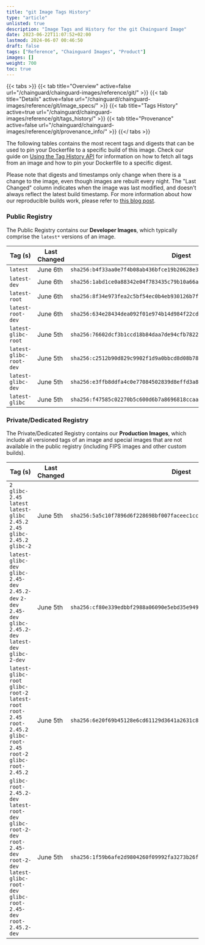```yaml
---
title: "git Image Tags History"
type: "article"
unlisted: true
description: "Image Tags and History for the git Chainguard Image"
date: 2023-06-22T11:07:52+02:00
lastmod: 2024-06-07 00:46:50
draft: false
tags: ["Reference", "Chainguard Images", "Product"]
images: []
weight: 700
toc: true
---
```


{{< tabs >}}
{{< tab title="Overview" active=false url="/chainguard/chainguard-images/reference/git/" >}}
{{< tab title="Details" active=false url="/chainguard/chainguard-images/reference/git/image_specs/" >}}
{{< tab title="Tags History" active=true url="/chainguard/chainguard-images/reference/git/tags_history/" >}}
{{< tab title="Provenance" active=false url="/chainguard/chainguard-images/reference/git/provenance_info/" >}}
{{</ tabs >}}

The following tables contains the most recent tags and digests that can be used to pin your Dockerfile to a specific build of this image. Check our guide on [Using the Tag History API](/chainguard/chainguard-images/using-the-tag-history-api/) for information on how to fetch all tags from an image and how to pin your Dockerfile to a specific digest.

Please note that digests and timestamps only change when there is a change to the image, even though images are rebuilt every night. The "Last Changed" column indicates when the image was last modified, and doesn't always reflect the latest build timestamp. For more information about how our reproducible builds work, please refer to [this blog post](https://www.chainguard.dev/unchained/reproducing-chainguards-reproducible-image-builds).

### Public Registry
The Public Registry contains our **Developer Images**, which typically comprise the `latest*` versions of an image.

| Tag (s)                  | Last Changed | Digest                                                                    |
|--------------------------|--------------|---------------------------------------------------------------------------|
|  `latest`                | June 6th     | `sha256:b4f33aa0e7f4b08ab436bfce19b20628e37dba0e745e3e0812cb39ec9fa487d9` |
|  `latest-dev`            | June 6th     | `sha256:1abd1ce0a88342e04f783435c79b10a66a54699275d118334e31ef80e19b5701` |
|  `latest-root`           | June 6th     | `sha256:8f34e973fea2c5bf54ec0b4eb930126b7f1b46a0e0af3e82a72b93f0ffcbd861` |
|  `latest-root-dev`       | June 6th     | `sha256:634e28434dea092f01e974b14d984f22cdf1bb173769123a8b338837e3e2ff08` |
|  `latest-glibc-root`     | June 5th     | `sha256:76602dcf3b1ccd18b84daa7de94cfb78225d3a731f7fa21df314ab06770fc62a` |
|  `latest-glibc-root-dev` | June 5th     | `sha256:c2512b90d829c9902f1d9a0bbcd8d08b7857d13ffcf04e1852579dc6c83afcdb` |
|  `latest-glibc-dev`      | June 5th     | `sha256:e3ffb8ddfa4c0e77084502839d8effd3a8945717e570777ee2b2edf6ed16788d` |
|  `latest-glibc`          | June 5th     | `sha256:f47585c02270b5c600d6b7a8696818ccaad0eb0135ac558c2e5b39353b66b7e9` |


### Private/Dedicated Registry
The Private/Dedicated Registry contains our **Production Images**, which include all versioned tags of an image and special images that are not available in the public registry (including FIPS images and other custom builds).

| Tag (s)                                                                                                                                                    | Last Changed | Digest                                                                    |
|------------------------------------------------------------------------------------------------------------------------------------------------------------|--------------|---------------------------------------------------------------------------|
|  `2` `glibc-2.45` `latest` `latest-glibc` `2.45.2` `2.45` `glibc-2.45.2` `glibc-2`                                                                         | June 5th     | `sha256:5a5c10f7896d6f228698bf007faceec1cc2e1a3a9a07413318d5b5443db68735` |
|  `latest-glibc-dev` `glibc-2.45-dev` `2.45.2-dev` `2-dev` `2.45-dev` `glibc-2.45.2-dev` `latest-dev` `glibc-2-dev`                                         | June 5th     | `sha256:cf80e339edbbf2988a06090e5ebd35e949f4101db526749e5c1a491acf732b13` |
|  `latest-glibc-root` `glibc-root-2` `latest-root` `root-2.45` `root-2.45.2` `glibc-root-2.45` `root-2` `glibc-root-2.45.2`                                 | June 5th     | `sha256:6e20f69b45128e6cd61129d3641a2631c85046297b5a6606391dd782d5d267a8` |
|  `glibc-root-2.45.2-dev` `latest-root-dev` `glibc-root-2-dev` `root-2.45-dev` `root-2-dev` `latest-glibc-root-dev` `glibc-root-2.45-dev` `root-2.45.2-dev` | June 5th     | `sha256:1f59b6afe2d9804260f09992fa3273b26f5e5006abfb64e2202eb7511f7441a3` |

